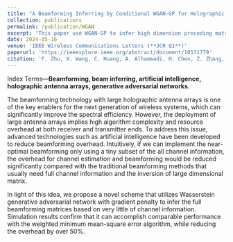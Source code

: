 ```yaml
---
title: "A Beamforming Inferring by Conditional WGAN-GP for Holographic Antenna Arrays"
collection: publications
permalink: /publication/WGAN
excerpt: 'This paper use WGAN-GP to infer high dimension precoding matrix from low dimension precoding matrix, siginificantly reduces the time complexity introduced matrix inversion in a traditional iterative method.'
date: 2024-05-16
venue: 'IEEE Wireless Communications Letters (**JCR Q1**)'
paperurl: 'https://ieeexplore.ieee.org/abstract/document/10531779'
citation: 'F. Zhu, X. Wang, C. Huang, A. Alhammadi, H. Chen, Z. Zhang, C. Yuen and M. Debbah, “A Beamforming Inferring by Conditional WGAN-GP for Holographic Antenna Arrays,” IEEE Wireless Communications Letters.'
---
```


Index Terms—**Beamforming, beam inferring, artificial intelligence, holographic antenna arrays, generative adversarial networks.**

The beamforming technology with large holographic antenna arrays is one of the key enablers for the next generation of wireless systems, which can significantly improve the spectral efficiency. However, the deployment of large antenna arrays implies high algorithm complexity and resource overhead at both receiver and transmitter ends. To address this issue, advanced technologies such as artificial intelligence have been developed to reduce beamforming overhead. Intuitively, if we can implement the near-optimal beamforming only using a tiny subset of the all channel information, the overhead for channel estimation and beamforming would be reduced significantly compared with the traditional beamforming methods that usually need full channel information and the inversion of large dimensional matrix. 

In light of this idea, we propose a novel scheme that utilizes Wasserstein generative adversarial network with gradient penalty to infer the full beamforming matrices based on very little of channel information. Simulation results confirm that it can accomplish comparable performance with the weighted minimum mean-square error algorithm, while reducing the overhead by over 50%. 
